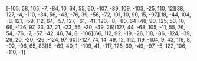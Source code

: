 [-105, 58, 105, -7, -84, 10, 64, 55, 60, -107, -89, 109, -103, -25, 110, 12][38, 127, -4, -110, -34, 56, -43, -76, 39, -56, -72, 101, 10, 90, 15, -97][18, -44, 104, -8, 121, -59, 112, 64, -57, 127, -61, -41, 120, -8, -80, 64][48, 90, 125, 53, 10, 66, -126, 97, 23, 37, 21, -23, 56, -20, -49, 26][127, 44, -68, 105, -11, 55, 76, 54, -76, -7, -57, -42, 46, 74, 8, -106][66, 112, 92, -19, -26, 118, -86, -124, -39, 29, 20, -20, -26, -124, 97, 60][-127, 74, 14, 49, 12, 112, 119, -104, 9, 43, 119, 8, -92, -96, 65, 83][5, -69, 40, 1, -109, 41, -117, 125, 69, -49, -97, -5, 122, 106, -110, -1]
